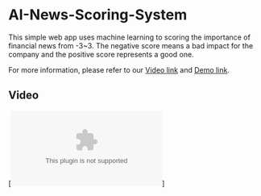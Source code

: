 # AI-News-Scoring-System
This simple web app uses machine learning to scoring the importance of financial news from -3~3. The negative score means a bad impact for the company and the positive score represents a good one.

For more information, please refer to our [Video link](https://youtu.be/G6nf6FLQOTA) and [Demo link](http://140.112.20.131:1402/).

## Video

[![Screenshot](https://github.com/JieFangD/AI-News-Scoring-System/Video.eps)]
